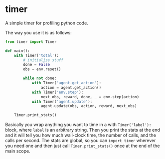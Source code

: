 # timer
A simple timer for profiling python code.

The way you use it is as follows:

```python
from timer import Timer

def main():
    with Timer('total'):
        # initialize stuff
        done = False
        obs = env.reset()

        while not done:
            with Timer('agent.get_action'):
                action = agent.get_action()
            with Timer('env.step'):
                next_obs, reward, done, _ = env.step(action)
            with Timer('agent.update'):
                agent.update(obs, action, reward, next_obs)

    Timer.print_stats()
```

Basically you wrap anything you want to time in a with `Timer('label'):` block, where `label` is an arbitrary string. Then you print the stats at the end and it will tell you how much wall-clock time, the number of calls, and the calls per second.
The stats are global, so you can `import timer` wherever you need one and then just call `Timer.print_stats()` once at the end of the main scope.
